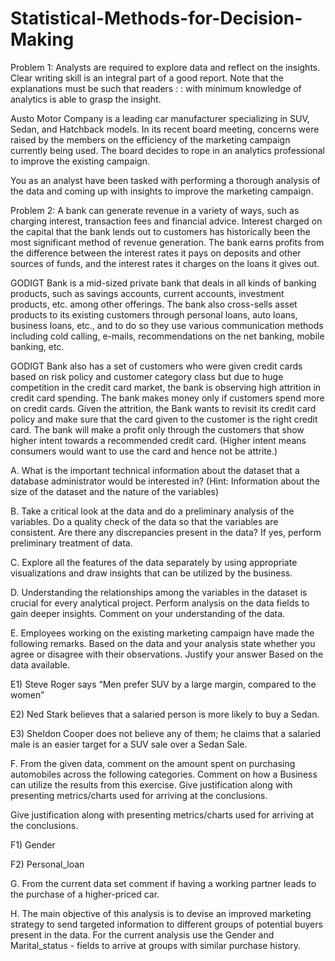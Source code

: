 # Statistical-Methods-for-Decision-Making
Problem 1:
Analysts are required to explore data and reflect on the insights. Clear writing skill is an integral part of a good report. Note that the explanations must be such that readers : : with minimum knowledge of analytics is able to grasp the insight.

Austo Motor Company is a leading car manufacturer specializing in SUV, Sedan, and Hatchback models. In its recent board meeting, concerns were raised by the members on the efficiency of the marketing campaign currently being used. The board decides to rope in an analytics professional to improve the existing campaign.

You as an analyst have been tasked with performing a thorough analysis of the data and coming up with insights to improve the marketing campaign.

Problem 2:
A bank can generate revenue in a variety of ways, such as charging interest, transaction fees and financial advice. Interest charged on the capital that the bank lends out to customers has historically been the most significant method of revenue generation. The bank earns profits from the difference between the interest rates it pays on deposits and other sources of funds, and the interest rates it charges on the loans it gives out.

GODIGT Bank is a mid-sized private bank that deals in all kinds of banking products, such as savings accounts, current accounts, investment products, etc. among other offerings. The bank also cross-sells asset products to its existing customers through personal loans, auto loans, business loans, etc., and to do so they use various communication methods including cold calling, e-mails, recommendations on the net banking, mobile banking, etc.

GODIGT Bank also has a set of customers who were given credit cards based on risk policy and customer category class but due to huge competition in the credit card market, the bank is observing high attrition in credit card spending. The bank makes money only if customers spend more on credit cards. Given the attrition, the Bank wants to revisit its credit card policy and make sure that the card given to the customer is the right credit card. The bank will make a profit only through the customers that show higher intent towards a recommended credit card. (Higher intent means consumers would want to use the card and hence not be attrite.)

A. What is the important technical information about the dataset that a database administrator would be interested in? (Hint: Information about the size of the dataset and the nature of the variables)

B. Take a critical look at the data and do a preliminary analysis of the variables. Do a quality check of the data so that the variables are consistent. Are there any discrepancies present in the data? If yes, perform preliminary treatment of data.

C. Explore all the features of the data separately by using appropriate visualizations and draw insights that can be utilized by the business.

D. Understanding the relationships among the variables in the dataset is crucial for every analytical project. Perform analysis on the data fields to gain deeper insights. Comment on your understanding of the data. 

E. Employees working on the existing marketing campaign have made the following remarks. Based on the data and your analysis state whether you agree or disagree with their observations. Justify your answer Based on the data available.

E1) Steve Roger says “Men prefer SUV by a large margin, compared to the women”

E2) Ned Stark believes that a salaried person is more likely to buy a Sedan.

E3) Sheldon Cooper does not believe any of them; he claims that a salaried male is an easier target for a SUV sale over a Sedan Sale.

F. From the given data, comment on the amount spent on purchasing automobiles across the following categories. Comment on how a Business can utilize the results from this exercise. Give justification along with presenting metrics/charts used for arriving at the conclusions.

Give justification along with presenting metrics/charts used for arriving at the conclusions.

F1) Gender

F2) Personal_loan

G. From the current data set comment if having a working partner leads to the purchase of a higher-priced car.

H. The main objective of this analysis is to devise an improved marketing strategy to send targeted information to different groups of potential buyers present in the data. For the current analysis use the Gender and Marital_status - fields to arrive at groups with similar purchase history.
